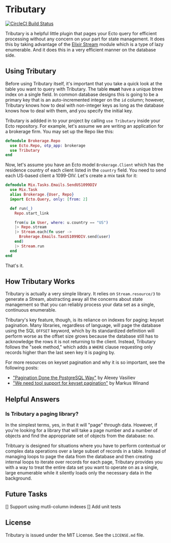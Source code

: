 Tributary
=========

[![CircleCI Build Status](https://img.shields.io/circleci/project/DavidAntaramian/tributary/master.svg?maxAge=86400)](https://circleci.com/gh/DavidAntaramian/tributary)

Tributary is a helpful little plugin that pages your Ecto query for efficient
processing without any concern on your part for state management. It does
this by taking advantage of the [Elixir Stream](http://elixir-lang.org/docs/stable/elixir/Stream.html)
module which is a type of lazy enumerable. And it does this in a very efficient
manner on the database side.

Using Tributary
---------------

Before using Tributary itself, it's important that you take a quick look
at the table you want to query with Tributary. The table __must__ have
a unique btree index on a single field. In common database designs this
is going to be a primary key that is an auto-incremented integer on
the `id` column; however, Tributary knows how to deal with non-integer
keys as long as the database knows how to deal with them, and you
specify the initial key.

Tributary is addded in to your project by calling `use Tributary`
inside your Ecto repository. For example, let's assume we are
writing an application for a brokerage firm. You may set up the
Repo like this:

```elixir
defmodule Brokerage.Repo
  use Ecto.Repo, otp_app: brokerage
  use Tributary
end
```

Now, let's assume you have an Ecto model `Brokerage.Client` which has
the residence country of each client listed in the `country` field.
You need to send each US-based client a 1099-DIV. Let's create
a mix task for it:

```elixir
defmodule Mix.Tasks.Emails.SendUS1099DIV
  use Mix.Task
  alias Brokerage.{User, Repo}
  import Ecto.Query, only: [from: 2]

  def run(_)
    Repo.start_link

    from(u in User, where: u.country == "US")
	|> Repo.stream
	|> Stream.each(fn user ->
	  Brokerage.Emails.TaxUS1099DIV.send(user)
	end)
	|> Stream.run
  end
end
```

That's it. 

How Tributary Works
------------------

Tributary is actually a very simple library. It relies on `Stream.resource/3`
to generate a Stream, abstracting away all the concerns about state
management so that you can reliably process your data set as a 
single, continuous enumerable. 

Tributary's key feature, though, is its reliance on indexes
for paging: keyset pagination. Many libraries, regardless of language,
will page the database using the SQL `OFFSET` keyword, which by its
standardized definition will perform worse as the offset size grows
because the database still has to acknowledge the rows it is not
returning to the client. Instead, Tributary follows the "seek method,"
which adds a `WHERE` clause requesting only records higher than
the last seen key it is paging by.

For more resources on keyset pagination and why it is so important,
see the following posts:

  * ["Pagination Done the PostgreSQL Way"](http://leopard.in.ua/2014/10/11/postgresql/paginattion) by Alexey Vasiliev
  * ["We need tool support for keyset pagination"](http://use-the-index-luke.com/no-offset) by Markus Winand

Helpful Answers
---------------

### Is Tributary a paging library?

In the simplest terms, yes, in that it will "page" through data. However,
if you're looking for a library that will take a page number and a
number of objects and find the approppriate set of objects from
the database: no.

Tribtuary is designed for situations where you have to perform contextual
or complex data operations over a large subset of records in a table.
Instead of managing loops to page the data from the database and then
creating internal loops to iterate over records for each page, Tributary
provides you with a way to treat the entire data set you want to
operate on as a single, large enumerable while it silently loads
only the necessary data in the background.

Future Tasks
------------

[] Support using mutli-column indexes
[] Add unit tests

License
------

Tributary is issued under the MIT License. See the `LICENSE.md` file.

